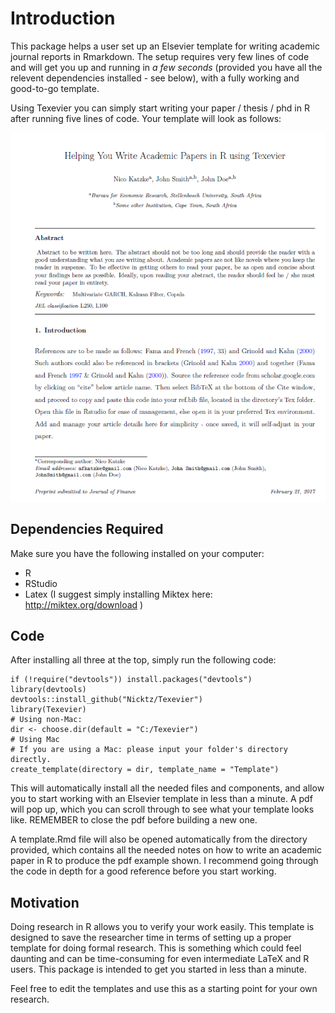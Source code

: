 Introduction
============

This package helps a user set up an Elsevier template for writing academic journal reports in Rmarkdown. The setup requires very few lines of code and will get you up and running in *a few seconds* (provided you have all the relevent dependencies installed - see below), with a fully working and good-to-go template.

Using Texevier you can simply start writing your paper / thesis / phd in R after running five lines of code. Your template will look as follows:

![Screenshot](inst/ScreenShot/ScreenShot.PNG)

Dependencies Required
---------------------

Make sure you have the following installed on your computer:

-   R
-   RStudio
-   Latex (I suggest simply installing Miktex here: <http://miktex.org/download> )

Code
----

After installing all three at the top, simply run the following code:

    if (!require("devtools")) install.packages("devtools")
    library(devtools)
    devtools::install_github("Nicktz/Texevier")
    library(Texevier)
    # Using non-Mac: 
    dir <- choose.dir(default = "C:/Texevier")
    # Using Mac
    # If you are using a Mac: please input your folder's directory directly.
    create_template(directory = dir, template_name = "Template")

This will automatically install all the needed files and components, and allow you to start working with an Elsevier template in less than a minute. A pdf will pop up, which you can scroll through to see what your template looks like. REMEMBER to close the pdf before building a new one.

A template.Rmd file will also be opened automatically from the directory provided, which contains all the needed notes on how to write an academic paper in R to produce the pdf example shown. I recommend going through the code in depth for a good reference before you start working.

Motivation
----------

Doing research in R allows you to verify your work easily. This template is designed to save the researcher time in terms of setting up a proper template for doing formal research. This is something which could feel daunting and can be time-consuming for even intermediate LaTeX and R users. This package is intended to get you started in less than a minute.

Feel free to edit the templates and use this as a starting point for your own research.
